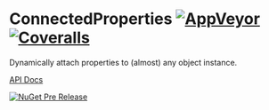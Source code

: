 # ConnectedProperties [![AppVeyor](https://img.shields.io/appveyor/ci/StephenCleary/ConnectedProperties.svg?style=plastic)](https://ci.appveyor.com/project/StephenCleary/ConnectedProperties) [![Coveralls](https://img.shields.io/coveralls/StephenCleary/ConnectedProperties.svg?style=plastic)](https://coveralls.io/r/StephenCleary/ConnectedProperties)

Dynamically attach properties to (almost) any object instance.

[API Docs](http://dotnetapis.com/pkg/Nito.ConnectedProperties)

[![NuGet Pre Release](https://img.shields.io/nuget/vpre/Nito.ConnectedProperties.svg?style=plastic)](https://www.nuget.org/packages/Nito.ConnectedProperties/)
